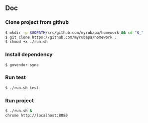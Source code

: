 ## Doc

### Clone project from github
```bash
$ mkdir -p $GOPATH/src/github.com/myrubapa/homework && cd "$_"
$ git clone https://github.com/myrubapa/homework .
$ chmod +x ./run.sh
```

### Install dependency
```bash
$ govendor sync
```

### Run test
```bash
$ ./run.sh test
```

### Run project
```bash
$ ./run.sh &
chrome http://localhost:8080
```